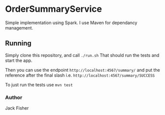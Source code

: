 # OrderSummaryService
Simple implementation using Spark.
I use Maven for dependancy management.

## Running
Simply clone this repository, and call `./run.sh`
That should run the tests and start the app.

Then you can use the endpoint `http://localhost:4567/summary/` and put the reference after the final slash
i.e. `http://localhost:4567/summary/SUCCESS`

To just run the tests use `mvn test`

### Author
Jack Fisher